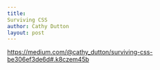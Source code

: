 ```yaml
---
title:
Surviving CSS
author: Cathy Dutton
layout: post
---
```


https://medium.com/@cathy_dutton/surviving-css-be306ef3de6d#.k8czem45b
